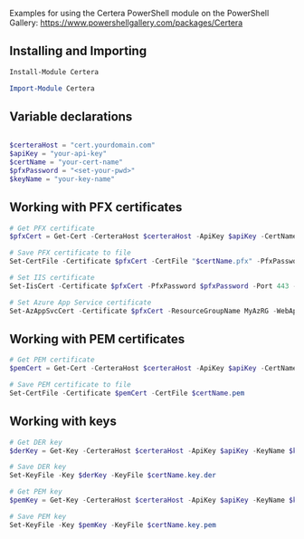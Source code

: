 Examples for using the Certera PowerShell module on the PowerShell Gallery: https://www.powershellgallery.com/packages/Certera

## Installing and Importing
```powershell
Install-Module Certera

Import-Module Certera
```

## Variable declarations
```powershell

$certeraHost = "cert.yourdomain.com"
$apiKey = "your-api-key"
$certName = "your-cert-name"
$pfxPassword = "<set-your-pwd>"
$keyName = "your-key-name"
```

## Working with PFX certificates
```powershell
# Get PFX certificate
$pfxCert = Get-Cert -CerteraHost $certeraHost -ApiKey $apiKey -CertName $certName -PfxPassword $pfxPassword -Staging

# Save PFX certificate to file
Set-CertFile -Certificate $pfxCert -CertFile "$certName.pfx" -PfxPassword $pfxPassword

# Set IIS certificate
Set-IisCert -Certificate $pfxCert -PfxPassword $pfxPassword -Port 443 -IisSite "Default Web Site" -SniHostName "www.mysite.com"

# Set Azure App Service certificate
Set-AzAppSvcCert -Certificate $pfxCert -ResourceGroupName MyAzRG -WebAppName api-example-site -SslBindingName api.example.com -PfxPassword $pfxPassword -TenantId "contoso.com" -AppId "123-34234-23424" -AppSecret "app-secret"
```

## Working with PEM certificates
```powershell
# Get PEM certificate
$pemCert = Get-Cert -CerteraHost $certeraHost -ApiKey $apiKey -CertName $certName -Staging

# Save PEM certificate to file
Set-CertFile -Certificate $pemCert -CertFile $certName.pem
```

## Working with keys
```powershell
# Get DER key
$derKey = Get-Key -CerteraHost $certeraHost -ApiKey $apiKey -KeyName $keyName -Format der

# Save DER key
Set-KeyFile -Key $derKey -KeyFile $certName.key.der

# Get PEM key
$pemKey = Get-Key -CerteraHost $certeraHost -ApiKey $apiKey -KeyName $keyName -Format pem

# Save PEM key
Set-KeyFile -Key $pemKey -KeyFile $certName.key.pem
```
